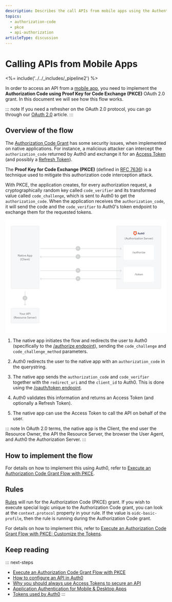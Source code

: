 ```yaml
---
description: Describes the call APIs from mobile apps using the Authentication Code Grant (PKCE).
topics:
  - authorization-code
  - pkce
  - api-authorization
articleType: discussion
---
```

# Calling APIs from Mobile Apps

<%= include('../../_includes/_pipeline2') %>

In order to access an API from a [mobile app](/quickstart/native), you need to implement the **Authorization Code using Proof Key for Code Exchange (PKCE)** OAuth 2.0 grant. In this document we will see how this flow works.

::: note
If you need a refresher on the OAuth 2.0 protocol, you can go through our [OAuth 2.0](/protocols/oauth2) article.
:::

## Overview of the flow

The [Authorization Code Grant](/api-auth/grant/authorization-code) has some security issues, when implemented on native applications. For instance, a malicious attacker can intercept the `authorization_code` returned by Auth0 and exchange it for an [Access Token](/tokens/access-token) (and possibly a [Refresh Token](/tokens/refresh-token)).

The **Proof Key for Code Exchange (PKCE)** (defined in [RFC 7636](https://tools.ietf.org/html/rfc7636)) is a technique used to mitigate this authorization code interception attack.

With PKCE, the application creates, for every authorization request, a cryptographically random key called `code_verifier` and its transformed value called `code_challenge`, which is sent to Auth0 to get the `authorization_code`. When the application receives the `authorization_code`, it will send the code and the `code_verifier` to Auth0's token endpoint to exchange them for the requested tokens.

![Authorization Code Grant using PKCE](/media/articles/api-auth/authorization-code-grant-pkce.png)

 1. The native app initiates the flow and redirects the user to Auth0 (specifically to the [/authorize endpoint](/api/authentication#authorization-code-grant-pkce-)), sending the `code_challenge` and `code_challenge_method` parameters.

 2. Auth0 redirects the user to the native app with an `authorization_code` in the querystring.

 3. The native app sends the `authorization_code` and `code_verifier` together with the `redirect_uri` and the `client_id` to Auth0. This is done using the [/oauth/token endpoint](/api/authentication?http#authorization-code-pkce-).

 4. Auth0 validates this information and returns an Access Token (and optionally a Refresh Token).

 5. The native app can use the Access Token to call the API on behalf of the user.

::: note
In OAuth 2.0 terms, the native app is the Client, the end user the Resource Owner, the API the Resource Server, the browser the User Agent, and Auth0 the Authorization Server.
:::

## How to implement the flow

For details on how to implement this using Auth0, refer to [Execute an Authorization Code Grant Flow with PKCE](/api-auth/tutorials/authorization-code-grant-pkce).

## Rules

[Rules](/rules) will run for the Authorization Code (PKCE) grant. If you wish to execute special logic unique to the Authorization Code grant, you can look at the `context.protocol` property in your rule. If the value is `oidc-basic-profile`, then the rule is running during the Authorization Code grant.

For details on how to implement this, refer to [Execute an Authorization Code Grant Flow with PKCE: Customize the Tokens](/api-auth/tutorials/authorization-code-grant-pkce#optional-customize-the-tokens).

## Keep reading

::: next-steps
- [Execute an Authorization Code Grant Flow with PKCE](/api-auth/tutorials/authorization-code-grant-pkce)
- [How to configure an API in Auth0](/apis)
- [Why you should always use Access Tokens to secure an API](/api-auth/why-use-access-tokens-to-secure-apis)
- [Application Authentication for Mobile & Desktop Apps](/application-auth/mobile-desktop)
- [Tokens used by Auth0](/tokens)
:::
